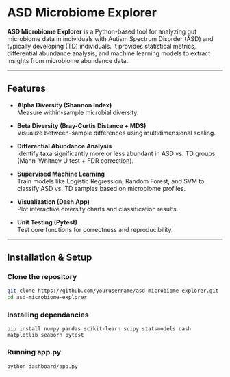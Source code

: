 # ASD Microbiome Explorer

**ASD Microbiome Explorer** is a Python-based tool for analyzing gut microbiome data in individuals with Autism Spectrum Disorder (ASD) and typically developing (TD) individuals. It provides statistical metrics, differential abundance analysis, and machine learning models to extract insights from microbiome abundance data.

---

## Features

- **Alpha Diversity (Shannon Index)**  
  Measure within-sample microbial diversity.

- **Beta Diversity (Bray-Curtis Distance + MDS)**  
  Visualize between-sample differences using multidimensional scaling.

- **Differential Abundance Analysis**  
  Identify taxa significantly more or less abundant in ASD vs. TD groups (Mann–Whitney U test + FDR correction).

- **Supervised Machine Learning**  
  Train models like Logistic Regression, Random Forest, and SVM to classify ASD vs. TD samples based on microbiome profiles.

- **Visualization (Dash App)**  
  Plot interactive diversity charts and classification results.

- **Unit Testing (Pytest)**  
  Test core functions for correctness and reproducibility.

---

## Installation & Setup

### Clone the repository
```bash
git clone https://github.com/yourusername/asd-microbiome-explorer.git
cd asd-microbiome-explorer
```

### Installing dependancies
```
pip install numpy pandas scikit-learn scipy statsmodels dash matplotlib seaborn pytest
```
### Running app.py
```
python dashboard/app.py
```
